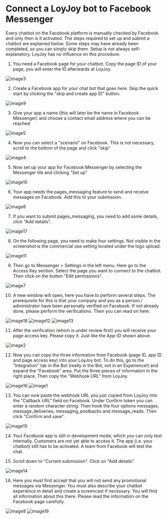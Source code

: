 # Connect a LoyJoy bot to Facebook Messenger

Every chatbot on the Facebook platform is manually checked by Facebook and only then is it activated. The steps required to set up and submit a chatbot are explained below. Some steps may have already been completed, so you can simply skip them. Setup is not always self-explanatory. LoyJoy has no influence on this procedure.

1. You need a Facebook page for your chatbot. Copy the page ID of your page, you will enter the ID afterwards at LoyJoy.

![image3](facebook_integration/image3.png)


2. Create a Facebook app for your chat bot that goes here. Skip the quick start by clicking the "skip and create app ID" button.

![image9](facebook_integration/image9.png)


3. Give your app a name (this will later be the name in Facebook Messenger) and choose a contact email address where you can be reached

![image5](facebook_integration/image5.png)


4. Now you can select a "scenario" on Facebook. This is not necessary, scroll to the bottom of the page and click "skip"

![image4](facebook_integration/image4.png)


5. Now set up your app for Facebook Messenger by selecting the Messenger tile and clicking "Set up"

![image10](facebook_integration/image10.png)


6. Your app needs the pages_messaging feature to send and receive messages on Facebook. Add this to your submission.

![image6](facebook_integration/image6.png)


7. If you want to submit pages_messaging, you need to add some details, click "Add details".

![image17](facebook_integration/image17.png)


8. On the following page, you need to make four settings. Not visible in the screenshot is the commercial use setting located under the logo upload.

![image11](facebook_integration/image11.png)


9. Then go to Messenger > Settings in the left menu. Here go to the Access Key section. Select the page you want to connect to the chatbot. Then click on the button "Edit permissions".

![image7](facebook_integration/image7.png)


10. A new window will open, here you have to perform several steps. The prerequisite for this is that your company and you as a person / administrator have been personally verified on Facebook. If not already done, please perform the verifications. Then you can read on here.

![image18](facebook_integration/image18.png)
![image12](facebook_integration/image12.png)
![image13](facebook_integration/image13.png)


11. After the verification (which is under review first) you will receive your page access key. Please copy it. Just like the App-ID shown above.

![image2](facebook_integration/image2.png)


12. Now you can copy the three information from Facebook (page ID, app ID and page access key) into your LoyJoy bot. To do this, go to the "Integration" tab in the Bot (really in the Bot, not in an Experience!) and expand the "Facebook" area. Put the three pieces of information in the right place. Then copy the "Webhook URL" from LoyJoy.

![image16](facebook_integration/image16.png)
![image1](facebook_integration/image1.png)


13. You can now paste the webhook URL you just copied from LoyJoy into the "Callback URL" field on Facebook. Under Confirm token you can enter a random character string. Then hook the four options messages, message_deliveries, messaging_postbacks and message_reads. Then click "Confirm and save".

![image15](facebook_integration/image15.png)


14. Your Facebook app is still in development mode, which you can only test internally. Customers are not yet able to access it. The app (i.e. your chatbot) still has to be activated. A team from Facebook will test the chat.


15. Scroll down to "Current submission". Click on "Add details".

![image14](facebook_integration/image14.png)


16. Here you must first accept that you will not send any promotional messages via Messenger. You must also describe your chatbot experience in detail and create a screencast if necessary. You will find all information about this there. Please read the information on the Facebook page carefully.

![image8](facebook_integration/image8.png)
![image19](facebook_integration/image19.png)
